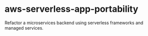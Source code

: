 # aws-serverless-app-portability
Refactor a microservices backend using serverless frameworks and managed services.
